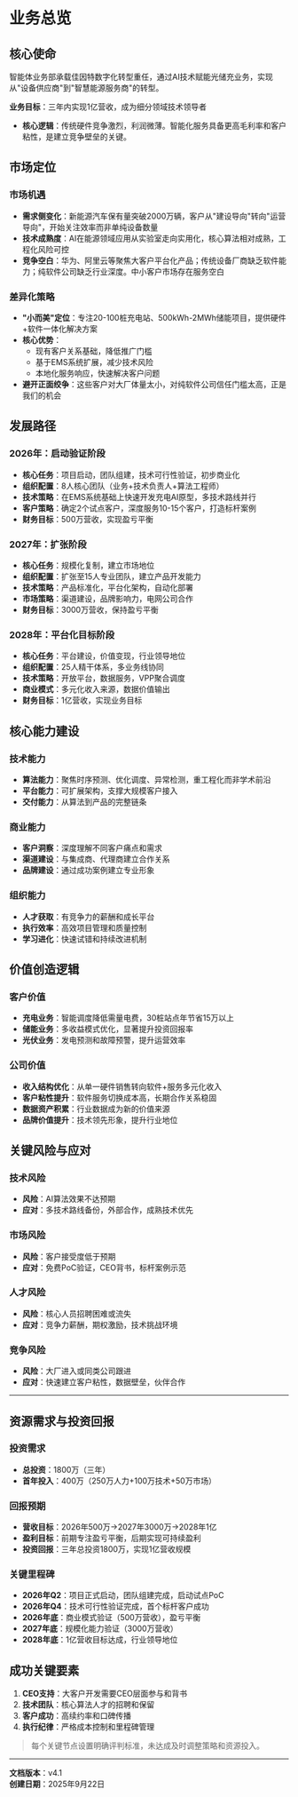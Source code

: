 # 业务总览

## 核心使命
智能体业务部承载佳因特数字化转型重任，通过AI技术赋能光储充业务，实现从"设备供应商"到"智慧能源服务商"的转型。

**业务目标**：三年内实现1亿营收，成为细分领域技术领导者
- **核心逻辑**：传统硬件竞争激烈，利润微薄。智能化服务具备更高毛利率和客户粘性，是建立竞争壁垒的关键。

## 市场定位

### 市场机遇
- **需求侧变化**：新能源汽车保有量突破2000万辆，客户从"建设导向"转向"运营导向"，开始关注效率而非单纯设备数量
- **技术成熟度**：AI在能源领域应用从实验室走向实用化，核心算法相对成熟，工程化风险可控
- **竞争空白**：华为、阿里云等聚焦大客户平台化产品；传统设备厂商缺乏软件能力；纯软件公司缺乏行业深度。中小客户市场存在服务空白

### 差异化策略
- **"小而美"定位**：专注20-100桩充电站、500kWh-2MWh储能项目，提供硬件+软件一体化解决方案
- **核心优势**：
  - 现有客户关系基础，降低推广门槛
  - 基于EMS系统扩展，减少技术风险
  - 本地化服务响应，快速解决客户问题
- **避开正面绞争**：这些客户对大厂体量太小，对纯软件公司信任门槛太高，正是我们的机会

## 发展路径

### 2026年：启动验证阶段
- **核心任务**：项目启动，团队组建，技术可行性验证，初步商业化
- **组织配置**：8人核心团队（业务+技术负责人+算法工程师）
- **技术策略**：在EMS系统基础上快速开发充电AI原型，多技术路线并行
- **客户策略**：确定2个试点客户，深度服务10-15个客户，打造标杆案例
- **财务目标**：500万营收，实现盈亏平衡

### 2027年：扩张阶段
- **核心任务**：规模化复制，建立市场地位
- **组织配置**：扩张至15人专业团队，建立产品开发能力
- **技术策略**：产品标准化，平台化架构，自动化部署
- **市场策略**：渠道建设，品牌影响力，电网公司合作
- **财务目标**：3000万营收，保持盈亏平衡

### 2028年：平台化目标阶段
- **核心任务**：平台建设，价值变现，行业领导地位
- **组织配置**：25人精干体系，多业务线协同
- **技术策略**：开放平台，数据服务，VPP聚合调度
- **商业模式**：多元化收入来源，数据价值输出
- **财务目标**：1亿营收，实现业务目标

## 核心能力建设

### 技术能力
- **算法能力**：聚焦时序预测、优化调度、异常检测，重工程化而非学术前沿
- **平台能力**：可扩展架构，支撑大规模客户接入
- **交付能力**：从算法到产品的完整链条

### 商业能力
- **客户洞察**：深度理解不同客户痛点和需求
- **渠道建设**：与集成商、代理商建立合作关系
- **品牌建设**：通过成功案例建立专业形象

### 组织能力
- **人才获取**：有竞争力的薪酬和成长平台
- **执行效率**：高效项目管理和质量控制
- **学习进化**：快速试错和持续改进机制

## 价值创造逻辑

### 客户价值
- **充电业务**：智能调度降低需量电费，30桩站点年节省15万以上
- **储能业务**：多收益模式优化，显著提升投资回报率
- **光伏业务**：发电预测和故障预警，提升运营效率

### 公司价值
- **收入结构优化**：从单一硬件销售转向软件+服务多元化收入
- **客户粘性提升**：软件服务切换成本高，长期合作关系稳固
- **数据资产积累**：行业数据成为新的价值来源
- **品牌价值提升**：技术领先形象，提升行业地位

## 关键风险与应对

### 技术风险
- **风险**：AI算法效果不达预期
- **应对**：多技术路线备份，外部合作，成熟技术优先

### 市场风险
- **风险**：客户接受度低于预期
- **应对**：免费PoC验证，CEO背书，标杆案例示范

### 人才风险
- **风险**：核心人员招聘困难或流失
- **应对**：竞争力薪酬，期权激励，技术挑战环境

### 竞争风险
- **风险**：大厂进入或同类公司跟进
- **应对**：快速建立客户粘性，数据壁垒，伙伴合作

---

## 资源需求与投资回报

### 投资需求
- **总投资**：1800万（三年）
- **首年投入**：400万（250万人力+100万技术+50万市场）

### 回报预期
- **营收目标**：2026年500万→2027年3000万→2028年1亿
- **盈利目标**：前期专注盈亏平衡，后期实现可持续盈利
- **投资回报**：三年总投资1800万，实现1亿营收规模

### 关键里程碑
- **2026年Q2**：项目正式启动，团队组建完成，启动试点PoC
- **2026年Q4**：技术可行性验证完成，首个标杆客户成功
- **2026年底**：商业模式验证（500万营收），盈亏平衡
- **2027年底**：规模化能力验证（3000万营收）
- **2028年底**：1亿营收目标达成，行业领导地位

## 成功关键要素

1. **CEO支持**：大客户开发需要CEO层面参与和背书
2. **技术团队**：核心算法人才的招聘和保留
3. **客户成功**：高续约率和口碑传播
4. **执行纪律**：严格成本控制和里程碑管理

> 每个关键节点设置明确评判标准，未达成及时调整策略和资源投入。

---

**文档版本**：v4.1  
**创建日期**：2025年9月22日
